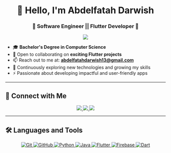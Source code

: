 <h1 align="center">👋 Hello, I'm Abdelfatah Darwish</h1>
<h3 align="center">🚀 Software Engineer || Flutter Developer 🚀</h3>

<p align="center">
  <a href="https://github.com/DenverCoder1/readme-typing-svg">
    <img src="https://readme-typing-svg.herokuapp.com?&font=IBM+Plex+Sans&color=abcdef&size=20&lines=Welcome+to+my+GitHub+Profile!;">
  </a>
</p>

- 🎓 **Bachelor's Degree in Computer Science**
- 🤝 Open to collaborating on **exciting Flutter projects**
- 📫 Reach out to me at: **abdelfatahdarwish13@gmail.com**
- 🌟 Continuously exploring new technologies and growing my skills
- ⚡️ Passionate about developing impactful and user-friendly apps



---

## 📩 Connect with Me

<p align="center">
  <a href="mailto:abdelfatahdarwish13@gmail.com" title="Gmail">
    <img src="https://img.shields.io/badge/gmail-%23F05033.svg?style=for-the-badge&logo=gmail&logoColor=white"/>
  </a>  
  <a href="https://www.linkedin.com/in/abdelfatahdarwish" title="LinkedIn">
    <img src="https://img.shields.io/badge/linkedin-%230077B5.svg?style=for-the-badge&logo=linkedin&logoColor=white"/>
  </a>
  <a href="https://wa.me/201063518179" title="WhatsApp">
    <img src="https://img.shields.io/badge/whatsapp-%2381C700.svg?style=for-the-badge&logo=whatsapp&logoColor=white"/>
  </a>
</p>


---

## 🛠️ Languages and Tools

<p align="center">
  <a href="https://git-scm.com/" title="Git">
    <img src="https://img.shields.io/badge/git-%23F05033.svg?style=for-the-badge&logo=git&logoColor=white" alt="Git">
  </a>
  <a href="https://github.com/" title="GitHub">
    <img src="https://img.shields.io/badge/github-%23121011.svg?style=for-the-badge&logo=github&logoColor=white" alt="GitHub">
  </a>
  <a href="https://www.python.org/" title="Python">
    <img src="https://img.shields.io/badge/python-3670A0?style=for-the-badge&logo=python&logoColor=ffdd54" alt="Python">
  </a>
  <a href="https://www.java.com" title="Java">
    <img src="https://img.shields.io/badge/Java-ED8B00?style=for-the-badge&logo=java&logoColor=white" alt="Java">
  </a>
  <a href="https://flutter.dev" title="Flutter">
    <img src="https://img.shields.io/badge/flutter-%231572B6.svg?style=for-the-badge&logo=flutter&logoColor=white" alt="Flutter">
  </a>
  <a href="https://firebase.google.com/" title="Firebase">
    <img src="https://img.shields.io/badge/firebase-ffca28?style=for-the-badge&logo=firebase&logoColor=black" alt="Firebase">
  </a>
  <a href="https://dart.dev" title="Dart">
    <img src="https://img.shields.io/badge/dart-%231572B6.svg?style=for-the-badge&logo=dart&logoColor=white" alt="Dart">
  </a>
</p>
